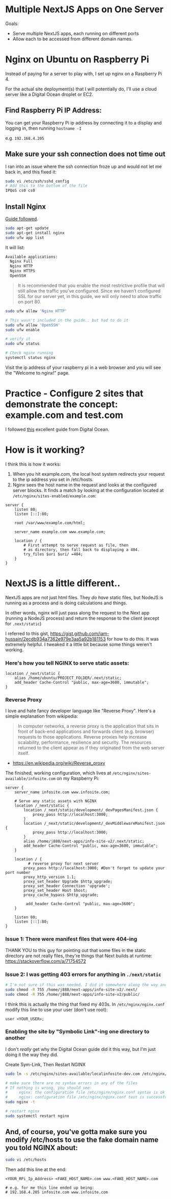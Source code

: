 # Multiple NextJS Apps on One Server
Goals:
- Serve multiple NextJS apps, each running on different ports
- Allow each to be accessed from different domain names.

# Nginx on Ubuntu on Raspberry Pi

Instead of paying for a server to play with, I set up nginx on a Raspberry Pi 4.

For the actual site deployment(s) that I will potentially do, I'll use a cloud server like a Digital Ocean droplet or EC2.

## Find Raspberry Pi IP Address:

You can get your Raspberry Pi ip address by connecting it to a display and logging in, then running `hostname -I`

e.g. `192.168.4.205`

## Make sure your ssh connection does not time out

I ran into an issue where the ssh connection froze up and would not let me back in, and this fixed it:

```sh
sudo vi /etc/ssh/sshd_config
# Add this to the bottom of the file
IPQoS cs0 cs0
```

## Install Nginx

[Guide followed](https://www.digitalocean.com/community/tutorials/how-to-install-nginx-on-ubuntu-16-04).

```sh
sudo apt-get update
sudo apt-get install nginx
sudo ufw app list
```

It will list:

```sh
Available applications:
  Nginx Full
  Nginx HTTP
  Nginx HTTPS
  OpenSSH
```

>  It is recommended that you enable the most restrictive profile that will still allow the traffic you’ve configured. Since we haven’t configured SSL for our server yet, in this guide, we will only need to allow traffic on port 80.

```sh
sudo ufw allow 'Nginx HTTP'

# This wasn't included in the guide.. but had to do it
sudo ufw allow 'OpenSSH'
sudo ufw enable

# verify it
sudo ufw status

# Check nginx running
systemctl status nginx
```

Visit the ip address of your raspberry pi in a web browser and you will see the "Welcome to nginx!" page.

# Practice - Configure 2 sites that demonstrate the concept: example.com and test.com

I followed [this](https://www.digitalocean.com/community/tutorials/how-to-set-up-nginx-server-blocks-virtual-hosts-on-ubuntu-16-04) excellent guide from Digital Ocean.

# How is it working?

I think this is how it works:
1. When you hit example.com, the local host system redirects your request to the ip address you set in /etc/hosts.
2. Nginx sees the host name in the request and looks at the configured server blocks. It finds a match by looking at the configuration located at `/etc/nginx/sites-enabled/example.com`:

```nginx
server {
	listen 80;
	listen [::]:80;

	root /var/www/example.com/html;

	server_name example.com www.example.com;

	location / {
		# First attempt to serve request as file, then
		# as directory, then fall back to displaying a 404.
		try_files $uri $uri/ =404;
	}
}
```

# NextJS is a little different..

NextJS apps are not just html files. They *do have* static files, but NodeJS is running as a process and is doing calculations and things.

In other words, nginx will just pass along the request to the Next app (running a NodeJS process) and return the response to the client (except for `.next/static`)

I referred to this gist, https://gist.github.com/iam-hussain/2ecdb934a7362e979e3aa5a92b181153 for how to do this. It was extremely helpful. I tweaked it a little bit because some things weren't working.

### Here's how you tell NGINX to serve static assets:

```nginx
location /_next/static {
    alias /home/ubuntu/PROJECT_FOLDER/.next/static;
    add_header Cache-Control "public, max-age=3600, immutable";
}
```

### Reverse Proxy

I love and hate fancy developer language like "Reverse Proxy". Here's a simple explanation from wikipedia:

> In computer networks, a reverse proxy is the application that sits in front of back-end applications and forwards client (e.g. browser) requests to those applications. Reverse proxies help increase scalability, performance, resilience and security. The resources returned to the client appear as if they originated from the web server itself.
- https://en.wikipedia.org/wiki/Reverse_proxy

The finished, working configuration, which lives at `/etc/nginx/sites-available/infosite.com` on my Raspberry Pi:

```nginx
server {
    server_name infosite.com www.infosite.com;

    # Serve any static assets with NGINX
    location /_next/static {
        location /_next/static/development/_devPagesManifest.json {
            proxy_pass http://localhost:3000;
        }
        location /_next/static/development/_devMiddlewareManifest.json {
            proxy_pass http://localhost:3000;
        }
        alias /home/j888/next-apps/info-site-v2/.next/static;
        add_header Cache-Control "public, max-age=3600, immutable";
    }

    location / {
	      # reverse proxy for next server
        proxy_pass http://localhost:3000; #Don't forget to update your port number
        proxy_http_version 1.1;
        proxy_set_header Upgrade $http_upgrade;
        proxy_set_header Connection 'upgrade';
        proxy_set_header Host $host;
        proxy_cache_bypass $http_upgrade;	

	     add_header Cache-Control "public, max-age=3600";
    }

    listen 80;
    listen [::]:80;
}
```

### Issue 1: There were manifest files that were 404-ing

THANK YOU to this guy for pointing out that some files in the static directory are not really files, they're things that Next builds at runtime: https://stackoverflow.com/a/71754572

### Issue 2: I was getting 403 errors for anything in `./next/static`

```sh
# I'm not sure if this was needed. I did it somewhere along the way and eventually things were fixed.
sudo chmod -R 755 /home/j888/next-apps/info-site-v2/.next/
sudo chmod -R 755 /home/j888/next-apps/info-site-v2/public/
```

I think this is actually the thing that fixed my 403s. In `/etc/nginx/nginx.conf` modify this line to use your user (don't use root):

```nginx
user <YOUR_USER>;
```


### Enabling the site by "Symbolic Link"-ing one directory to another

I don't *really* get why the Digital Ocean guide did it this way, but I'm just doing it the way they did.

Create Sym-Link, Then Restart NGINX

```sh
sudo ln -s /etc/nginx/sites-available/localinfosite-dev.com /etc/nginx/sites-enabled/

# make sure there are no syntax errors in any of the files
# If nothing is wrong, you should see: 
#     nginx: the configuration file /etc/nginx/nginx.conf syntax is ok
#     nginx: configuration file /etc/nginx/nginx.conf test is successful
sudo nginx -t

# restart nginx
sudo systemctl restart nginx
```


## And, of course, you've gotta make sure you modify /etc/hosts to use the fake domain name you told NGINX about:

```sh
sudo vi /etc/hosts
```

Then add this line at the end:
```
<YOUR_RPi_Ip_Address> <FAKE_HOST_NAME>.com www.<FAKE_HOST_NAME>.com

# e.g. for me this line ended up being:
# 192.168.4.205 infosite.com www.infosite.com
```
